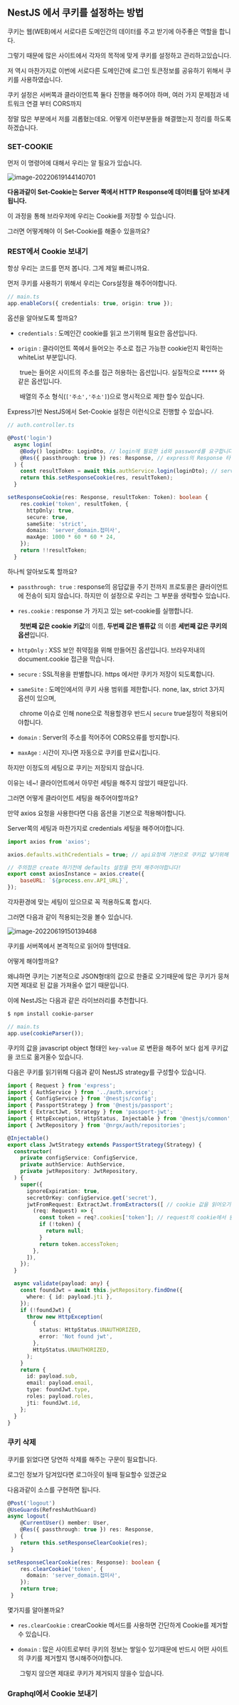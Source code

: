 ## NestJS 에서 쿠키를 설정하는 방법



쿠키는 웹(WEB)에서 서로다른 도메인간의 데이터를 주고 받기에 아주좋은 역할을 합니다.

그렇기 때문에 많은 사이트에서 각자의 목적에 맞게 쿠키를 설정하고 관리하고있습니다.

저 역시 마찬가지로 이번에 서로다른 도메인간에 로그인 토큰정보를 공유하기 위해서 쿠키를 사용하였습니다.

쿠키 설정은 서버쪽과 클라이언트쪽 둘다 진행을 해주어야 하며, 여러 가지 문제점과 네트워크 연결 부터 CORS까지

정말 많은 부분에서 저를 괴롭혔는데요. 어떻게 이런부분들을 해결했는지 정리를 하도록 하겠습니다.



### SET-COOKIE

먼저 이 명령어에 대해서 우리는 알 필요가 있습니다.

![image-20220619144140701](Cookie.assets/image-20220619144140701.png)

**다음과같이 Set-Cookie는 Server 쪽에서 HTTP Response에 데이터를 담아 보내게 됩니다.**

이 과정을 통해 브라우저에 우리는 Cookie를 저장할 수 있습니다.

그러면 어떻게해야 이 Set-Cookie를 해줄수 있을까요?



### REST에서 Cookie 보내기

항상 우리는 코드를 먼저 봅니다. 그게 제일 빠르니까요.

먼저 쿠키를 사용하기 위해서 우리는 Cors설정을 해주어야합니다.

```typescript
// main.ts
app.enableCors({ credentials: true, origin: true });
```

옵션을 알아보도록 할까요?

- `credentials` : 도메인간 cookie를 읽고 쓰기위해 필요한 옵션입니다.

- `origin` : 클라이언트 쪽에서 들어오는 주소로 접근 가능한 cookie인지 확인하는 whiteList 부분입니다.

  ​				true는 들어온 사이트의 주소를 접근 허용하는 옵션입니다. 실질적으로 ***** 와 같은 옵션입니다.

  ​				배열의 주소 형식(`['주소','주소']`)으로 명시적으로 제한 할수 있습니다.



Express기반 NestJS에서 Set-Cookie 설정은 이런식으로 진행할 수 있습니다.

```typescript
// auth.controller.ts

@Post('login')
  async login(
    @Body() loginDto: LoginDto, // login에 필요한 id와 password를 요구합니다.
    @Res({ passthrough: true }) res: Response, // express의 Response 타입을 사용합니다.
  ) {
    const resultToken = await this.authService.login(loginDto); // service 에서 token 을 생성합니다.
    return this.setResponseCookie(res, resultToken);
  }

setResponseCookie(res: Response, resultToken: Token): boolean {
    res.cookie('token', resultToken, {
      httpOnly: true,
      secure: true,
      sameSite: 'strict',
      domain: 'server_domain.접미사',
      maxAge: 1000 * 60 * 60 * 24,
    });
    return !!resultToken;
  }
```

하나씩 알아보도록 할까요?

- `passthrough: true` : response의 응답값을 주기 전까지 프로토콜은 클라이언트에 전송이 되지 않습니다. 
   									하지만 이 설정으로 우리는 그 부분을 생략할수 있습니다.

- `res.cookie` : response 가 가지고 있는 set-cookie를 실행합니다.

  ​						**첫번째 값은 cookie 키값**의 이름, **두번째 값은 벨류값** 의 이름 **세번째 값은 쿠키의 옵션**입니다.

- `httpOnly` : XSS 보안 취약점을 위해 만들어진 옵션입니다. 브라우저내의 document.cookie 접근을 막습니다.

- `secure` : SSL적용을 판별합니다. https 에서만 쿠키가 저장이 되도록합니다.

- `sameSite` : 도메인에서의 쿠키 사용 범위를 제한합니다. none, lax, strict 3가지 옵션이 있으며, 

  ​					chrome 이슈로 인해 none으로 적용할경우 반드시 `secure` true설정이 적용되어야합니다.

- `domain` : Server의 주소를 적어주어 CORS오류를 방지합니다.

- `maxAge` : 시간이 지나면 자동으로 쿠키를 만료시킵니다.



하지만 이정도의 세팅으로 쿠키는 저장되지 않습니다.

이유는 네~! 클라이언트에서 아무런 세팅을 해주지 않았기 때문입니다.

그러면 어떻게 클라이언트 세팅을 해주어야할까요?

만약 axios 요청을 사용한다면 다음 옵션을 기본으로 적용해야합니다.

Server쪽의 세팅과 마찬가지로 credentials 세팅을 해주어야합니다.

```javascript
import axios from 'axios';

axios.defaults.withCredentials = true; // api요청에 기본으로 쿠키값 넣기위해 사용

// 주의점은 create 하기전에 defaults 설정을 먼저 해주어야합니다!
export const axiosInstance = axios.create({
	baseURL: `${process.env.API_URL}`,
});

```

각자환경에 맞는 세팅이 있으므로 꼭 적용하도록 합시다.



그러면 다음과 같이 적용되는것을 볼수 있습니다.

![image-20220619150139468](Cookie.assets/image-20220619150139468.png)



쿠키를 서버쪽에서 본격적으로 읽어야 할텐데요.

어떻게 해야할까요?

왜냐하면 쿠키는 기본적으로 JSON형태의 값으로 한줄로 오기때문에 많은 쿠키가 뭉쳐지면 제대로 된 값을 가져올수 없기 때문입니다.

이에 NestJS는 다음과 같은 라이브러리를 추천합니다.

```bash
$ npm install cookie-parser
```

```typescript
// main.ts
app.use(cookieParser());
```

쿠키의 값을 javascript object 형태인 `key-value` 로 변환을 해주어 보다 쉽게 쿠키값을 코드로 옮겨올수 있습니다.



다음은 쿠키를 읽기위해 다음과 같이 NestJS strategy를 구성할수 있습니다.

```typescript
import { Request } from 'express';
import { AuthService } from '../auth.service';
import { ConfigService } from '@nestjs/config';
import { PassportStrategy } from '@nestjs/passport';
import { ExtractJwt, Strategy } from 'passport-jwt';
import { HttpException, HttpStatus, Injectable } from '@nestjs/common';
import { JwtRepository } from '@nrgx/auth/repositories';

@Injectable()
export class JwtStrategy extends PassportStrategy(Strategy) {
  constructor(
    private configService: ConfigService,
    private authService: AuthService,
    private jwtRepository: JwtRepository,
  ) {
    super({
      ignoreExpiration: true,
      secretOrKey: configService.get('secret'),
      jwtFromRequest: ExtractJwt.fromExtractors([ // cookie 값을 읽어오기위해 request에 접근합니다.
        (req: Request) => {
          const token = req?.cookies['token']; // request의 cookie에서 원하는 값을 가져옵니다.
          if (!token) {
            return null;
          }
          return token.accessToken;
        },
      ]),
    });
  }

  async validate(payload: any) {
    const foundJwt = await this.jwtRepository.findOne({
      where: { id: payload.jti },
    });
    if (!foundJwt) {
      throw new HttpException(
        {
          status: HttpStatus.UNAUTHORIZED,
          error: 'Not found jwt',
        },
        HttpStatus.UNAUTHORIZED,
      );
    }
    return {
      id: payload.sub,
      email: payload.email,
      type: foundJwt.type,
      roles: payload.roles,
      jti: foundJwt.id,
    };
  }
}

```



### 쿠키 삭제

쿠키를 읽었다면 당연하 삭제를 해주는 구문이 필요합니다.

로그인 정보가 담겨있다면 로그아웃이 될때 필요할수 있겠군요

다음과같이 소스를 구현하면 됩니다.

```typescript
@Post('logout')
@UseGuards(RefreshAuthGuard)
async logout(
    @CurrentUser() member: User,
    @Res({ passthrough: true }) res: Response,
  ) {
    return this.setResponseClearCookie(res);
 }

setResponseClearCookie(res: Response): boolean {
    res.clearCookie('token', {
      domain: 'server_domain.접미사',
    });
    return true;
 }
```

몇가지를 알아볼까요?

- `res.clearCookie` : crearCookie 메서드를 사용하면 간단하게 Cookie를 제거할수 있습니다.

- `domain` : 많은 사이트로부터 쿠키의 정보는 쌓일수 있기때문에 반드시 어떤 사이트의 쿠키를 제거할지 명시해주어야합니다.

  ​				그렇지 않으면 제대로 쿠키가 제거되지 않을수 있습니다.



### Graphql에서 Cookie 보내기



